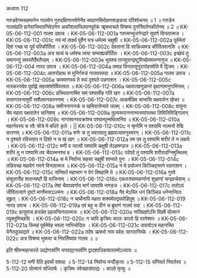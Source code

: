 अध्यायः 112

गरुडवेगमसहमानेन गालवेन गुरुदक्षिणानर्पणेनैव स्वप्राणविमोक्षणशङ्कया परिशोचनम् ॥ 1 ॥ गरुडेन गालवंप्रति प्रागेवाभिमतानिवेदनेन अकौशलाभिलपनपूर्वकं ॠषभाचले विश्रम्य पुनर्निवर्तनकीर्तनम् ॥ 2 ॥
KK-05-06-112-001  	गालव उवाच ।
KK-05-06-112-001a	गरुत्मन्भुजगेन्द्रारे सुपर्ण विनतात्मज ।
KK-05-06-112-001c	नय मां तार्क्ष्य पूर्वेण यत्र धर्मस्य चक्षुषी ॥
KK-05-06-112-002a	पूर्वमेतां दिशं गच्छ या पूर्वं परिकीर्तिता ।
KK-05-06-112-002c	देवतानां हि सान्निध्यमत्र कीर्तितवानसि ॥
KK-05-06-112-003a	अत्र सत्यं च धर्मश्च त्वया सम्यक्प्रकीर्तितः ।
KK-05-06-112-003c	इच्छेयं तु समागन्तुं समस्तैर्दैवतैरहम् ।
KK-05-06-112-003e	भूयश्च तान्सुरान्द्रष्टुमिच्छेयमरुणानुज ॥
KK-05-06-112-004	नारद उवाच ।
KK-05-06-112-004a	तमाह विनतासूनुरारोहस्वेति वै द्विजम् ।
KK-05-06-112-004c	आरुरोहाथ स मुनिर्गरुडं गालवस्तदा ॥
KK-05-06-112-005a	गालव उवाच ।
KK-05-06-112-005a	क्रममाणस्य ते रूपं दृश्यते पन्नगाशन ।
KK-05-06-112-005c	भास्करस्येव पूर्वाह्णे सहस्रांशोर्विवस्वतः ॥
KK-05-06-112-006a	पक्षवातप्रणुन्नानां वृक्षाणामनुगामिनाम् ।
KK-05-06-112-006c	प्रस्थितानामिव समं पश्यामीह गतिं खग ॥
KK-05-06-112-007a	ससागरवनामुर्वी सशैलवनकाननाम् ।
KK-05-06-112-007c	आकर्षन्निव चाभासि पक्षवातेन खेचर ॥
KK-05-06-112-008a	समीननागनक्रं च खमिवारोप्यते जलम् ।
KK-05-06-112-008c	वायुना चैव महता पक्षवातेन चानिशम् ॥
KK-05-06-112-009a	तुल्यरूपाननान्मत्स्यांस्तथा तिमितिमिङ्गिलान् ।
KK-05-06-112-009c	नागाश्वनरवक्रांश्च पश्याम्युन्मथितानिव ॥
KK-05-06-112-010a	महार्णवस्य च रवैः श्रोत्रे मे बधिरे कृते । ||
KK-05-06-112-010c	न श्रृणोमि न पश्यामि नात्मनो वेद्मि कारणम् ॥
KK-05-06-112-011a 	शनैः स तु भवात्यातु ब्रह्मवध्यामनुस्मरन् ।
KK-05-06-112-011c	न दृश्यते रविस्तात न दिशो न च खं खग ॥
KK-05-06-112-012a 	तम एव तु पश्यामि शरीरं ते न लक्षये ।
KK-05-06-112-012c	मणी व जात्यौ पश्यामि चक्षुषी तेऽहमण्डज ॥
KK-05-06-112-013a 	शरीरं तु न पश्यामि तव चैवात्मनश्च ह ।
KK-05-06-112-013c	पदेपदे तु पश्यामि शरीरादग्निमुत्थितम् ॥
KK-05-06-112-014a 	स मे निर्वाप्य सहसा चक्षुषी शाम्यते पुनः ।
KK-05-06-112-014c	तन्नियच्छ महावेगं गमने विनतात्मज ॥ 
KK-05-06-112-015a 	न मे प्रयोजनं किञ्चिद्गमने पन्नगाशन ।
KK-05-06-112-015c	संनिवर्त महाभाग न वेगं विषहामि ते ॥
KK-05-06-112-016a 	गुरवे संश्रुतानीह शतान्यष्टौ हि वाजिनाम् ।
KK-05-06-112-016c 	एकतःश्यामकर्णानां शुभ्राणां चन्द्रवर्चसाम् ॥
KK-05-06-112-017a 	तेषां चैवापवर्गाय मार्गं पश्यामि नाण्डज ।
KK-05-06-112-017c	ततोऽयं जीवितत्यागे दृष्टो मार्गोमयाऽऽत्मनः ॥
KK-05-06-112-018a 	नैव मेऽस्ति धनं किञ्चिन्न धनेनान्वितः सुहृत् ।
KK-05-06-112-018c	न चार्थेनापि महता शक्यमेतद्व्यपोहितुम् ॥
KK-05-06-112-019  	नारद उवाच ।
KK-05-06-112-019a 	एवं बहु च दीनं च ब्रुवाणं गालवं तदा ।
KK-05-06-112-019c	प्रत्युवाच व्रजन्नेव प्रहसन्विनतात्मजः ॥
KK-05-06-112-020a 	नातिप्रज्ञोऽसि विप्रर्षे योत्मानं त्युक्तुमिच्छसि ।
KK-05-06-112-020c	न चापि कृत्रिमः कालः कालो हि परमेश्वरः ॥
KK-05-06-112-021a 	किमहं पूर्वमेवेह भवता नाभिचोदितः ।
KK-05-06-112-021c	उपायोऽत्र महानस्ति येनैतदुपपद्यते ॥
KK-05-06-112-022a 	तदेष ऋषभो नाम पर्वतः सागरान्तिके ।
KK-05-06-112-022c	अत्र विश्रम्य भुक्त्वा च निवर्तिष्याव गालव ॥ ॥

इति श्रीमन्महाभारते उद्योगपर्वणि भगवद्यानपर्वणि द्वादशाधिकशततमोऽध्यायः ॥

5-112-12 मणी वेति इवार्थे वशब्दः ॥ 5-112-14 निर्वाप्य मन्दीकृत्य ॥ 5-112-15 संनिवर्त निवर्तस्व ॥ 5-112-20 योत्मानं संधिरार्षः । कृत्रिमः स्वेच्छासंपाद्यः । कालो मृत्युः ॥
